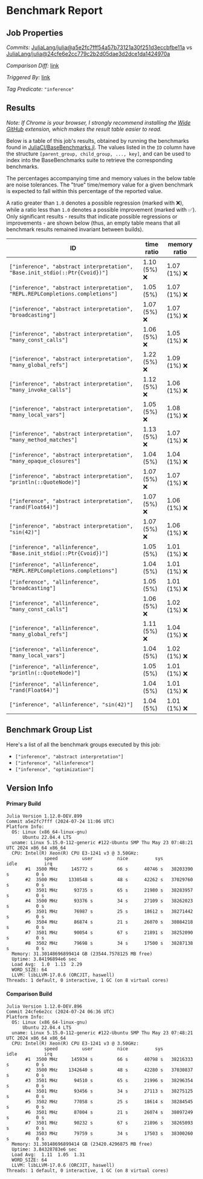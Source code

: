 # Benchmark Report

## Job Properties

*Commits:* [JuliaLang/julia@a5e2fc7fff54a57b73121a30f251d3eccbfbe11a](https://github.com/JuliaLang/julia/commit/a5e2fc7fff54a57b73121a30f251d3eccbfbe11a) vs [JuliaLang/julia@24cfe6e2cc779c2b2d05dae3d2dce1da1424970a](https://github.com/JuliaLang/julia/commit/24cfe6e2cc779c2b2d05dae3d2dce1da1424970a)

*Comparison Diff:* [link](https://github.com/JuliaLang/julia/compare/24cfe6e2cc779c2b2d05dae3d2dce1da1424970a..a5e2fc7fff54a57b73121a30f251d3eccbfbe11a)

*Triggered By:* [link](https://github.com/JuliaLang/julia/pull/55229#issuecomment-2247627459)

*Tag Predicate:* `"inference"`

## Results

*Note: If Chrome is your browser, I strongly recommend installing the [Wide GitHub](https://chrome.google.com/webstore/detail/wide-github/kaalofacklcidaampbokdplbklpeldpj?hl=en)
extension, which makes the result table easier to read.*

Below is a table of this job's results, obtained by running the benchmarks found in
[JuliaCI/BaseBenchmarks.jl](https://github.com/JuliaCI/BaseBenchmarks.jl). The values
listed in the `ID` column have the structure `[parent_group, child_group, ..., key]`,
and can be used to index into the BaseBenchmarks suite to retrieve the corresponding
benchmarks.

The percentages accompanying time and memory values in the below table are noise tolerances. The "true"
time/memory value for a given benchmark is expected to fall within this percentage of the reported value.

A ratio greater than `1.0` denotes a possible regression (marked with :x:), while a ratio less
than `1.0` denotes a possible improvement (marked with :white_check_mark:). Only significant results - results
that indicate possible regressions or improvements - are shown below (thus, an empty table means that all
benchmark results remained invariant between builds).

| ID | time ratio | memory ratio |
|----|------------|--------------|
| `["inference", "abstract interpretation", "Base.init_stdio(::Ptr{Cvoid})"]` | 1.10 (5%) :x: | 1.07 (1%) :x: |
| `["inference", "abstract interpretation", "REPL.REPLCompletions.completions"]` | 1.05 (5%)  | 1.07 (1%) :x: |
| `["inference", "abstract interpretation", "broadcasting"]` | 1.07 (5%) :x: | 1.07 (1%) :x: |
| `["inference", "abstract interpretation", "many_const_calls"]` | 1.06 (5%) :x: | 1.05 (1%) :x: |
| `["inference", "abstract interpretation", "many_global_refs"]` | 1.22 (5%) :x: | 1.09 (1%) :x: |
| `["inference", "abstract interpretation", "many_invoke_calls"]` | 1.12 (5%) :x: | 1.06 (1%) :x: |
| `["inference", "abstract interpretation", "many_local_vars"]` | 1.05 (5%) :x: | 1.08 (1%) :x: |
| `["inference", "abstract interpretation", "many_method_matches"]` | 1.13 (5%) :x: | 1.07 (1%) :x: |
| `["inference", "abstract interpretation", "many_opaque_closures"]` | 1.04 (5%)  | 1.04 (1%) :x: |
| `["inference", "abstract interpretation", "println(::QuoteNode)"]` | 1.07 (5%) :x: | 1.07 (1%) :x: |
| `["inference", "abstract interpretation", "rand(Float64)"]` | 1.07 (5%) :x: | 1.06 (1%) :x: |
| `["inference", "abstract interpretation", "sin(42)"]` | 1.07 (5%) :x: | 1.06 (1%) :x: |
| `["inference", "allinference", "Base.init_stdio(::Ptr{Cvoid})"]` | 1.05 (5%)  | 1.01 (1%) :x: |
| `["inference", "allinference", "REPL.REPLCompletions.completions"]` | 1.04 (5%)  | 1.01 (1%) :x: |
| `["inference", "allinference", "broadcasting"]` | 1.05 (5%)  | 1.01 (1%) :x: |
| `["inference", "allinference", "many_const_calls"]` | 1.06 (5%) :x: | 1.02 (1%) :x: |
| `["inference", "allinference", "many_global_refs"]` | 1.11 (5%) :x: | 1.04 (1%) :x: |
| `["inference", "allinference", "many_local_vars"]` | 1.04 (5%)  | 1.02 (1%) :x: |
| `["inference", "allinference", "println(::QuoteNode)"]` | 1.05 (5%)  | 1.01 (1%) :x: |
| `["inference", "allinference", "rand(Float64)"]` | 1.04 (5%)  | 1.01 (1%) :x: |
| `["inference", "allinference", "sin(42)"]` | 1.04 (5%)  | 1.01 (1%) :x: |

## Benchmark Group List

Here's a list of all the benchmark groups executed by this job:

- `["inference", "abstract interpretation"]`
- `["inference", "allinference"]`
- `["inference", "optimization"]`

## Version Info

#### Primary Build

```
Julia Version 1.12.0-DEV.899
Commit a5e2fc7fff (2024-07-24 11:06 UTC)
Platform Info:
  OS: Linux (x86_64-linux-gnu)
      Ubuntu 22.04.4 LTS
  uname: Linux 5.15.0-112-generic #122-Ubuntu SMP Thu May 23 07:48:21 UTC 2024 x86_64 x86_64
  CPU: Intel(R) Xeon(R) CPU E3-1241 v3 @ 3.50GHz: 
              speed         user         nice          sys         idle          irq
       #1  3500 MHz     145772 s         66 s      40746 s   38203390 s          0 s
       #2  3500 MHz    1330548 s         48 s      42262 s   37029760 s          0 s
       #3  3501 MHz      93735 s         65 s      21980 s   38283957 s          0 s
       #4  3500 MHz      93376 s         34 s      27109 s   38262023 s          0 s
       #5  3501 MHz      76987 s         25 s      18612 s   38271442 s          0 s
       #6  3504 MHz      86874 s         21 s      26070 s   38084218 s          0 s
       #7  3501 MHz      90054 s         67 s      21891 s   38252090 s          0 s
       #8  3502 MHz      79698 s         34 s      17500 s   38287138 s          0 s
  Memory: 31.30148696899414 GB (23544.7578125 MB free)
  Uptime: 3.84196894e6 sec
  Load Avg:  1.0  1.13  2.29
  WORD_SIZE: 64
  LLVM: libLLVM-17.0.6 (ORCJIT, haswell)
Threads: 1 default, 0 interactive, 1 GC (on 8 virtual cores)

```

#### Comparison Build

```
Julia Version 1.12.0-DEV.896
Commit 24cfe6e2cc (2024-07-24 06:36 UTC)
Platform Info:
  OS: Linux (x86_64-linux-gnu)
      Ubuntu 22.04.4 LTS
  uname: Linux 5.15.0-112-generic #122-Ubuntu SMP Thu May 23 07:48:21 UTC 2024 x86_64 x86_64
  CPU: Intel(R) Xeon(R) CPU E3-1241 v3 @ 3.50GHz: 
              speed         user         nice          sys         idle          irq
       #1  3500 MHz     145934 s         66 s      40798 s   38216333 s          0 s
       #2  3500 MHz    1342640 s         48 s      42280 s   37030837 s          0 s
       #3  3501 MHz      94510 s         65 s      21996 s   38296354 s          0 s
       #4  3501 MHz      93456 s         34 s      27113 s   38275125 s          0 s
       #5  3502 MHz      77058 s         25 s      18614 s   38284545 s          0 s
       #6  3501 MHz      87004 s         21 s      26074 s   38097249 s          0 s
       #7  3501 MHz      90232 s         67 s      21896 s   38265093 s          0 s
       #8  3503 MHz      79759 s         34 s      17503 s   38300260 s          0 s
  Memory: 31.30148696899414 GB (23420.4296875 MB free)
  Uptime: 3.84328783e6 sec
  Load Avg:  1.11  1.05  1.31
  WORD_SIZE: 64
  LLVM: libLLVM-17.0.6 (ORCJIT, haswell)
Threads: 1 default, 0 interactive, 1 GC (on 8 virtual cores)

```
